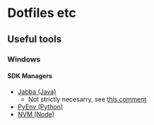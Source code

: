 # Dotfiles etc

## Useful tools

### Windows

#### SDK Managers

* [Jabba (Java)](https://github.com/shyiko/jabba)
  * Not strictly necesarry, see [this comment](https://www.reddit.com/r/java/comments/gzhx3b/comment/ftgni5y/)
* [PyEnv (Python)](https://github.com/pyenv-win/pyenv-win)
* [NVM (Node)](https://github.com/coreybutler/nvm-windows)